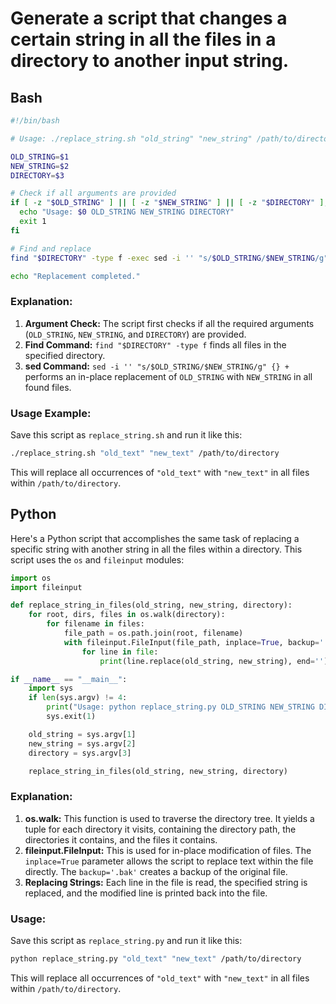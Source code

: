 # Generate a script that changes a certain string in all the files in a directory to another input string.

## Bash

```bash
#!/bin/bash

# Usage: ./replace_string.sh "old_string" "new_string" /path/to/directory

OLD_STRING=$1
NEW_STRING=$2
DIRECTORY=$3

# Check if all arguments are provided
if [ -z "$OLD_STRING" ] || [ -z "$NEW_STRING" ] || [ -z "$DIRECTORY" ]; then
  echo "Usage: $0 OLD_STRING NEW_STRING DIRECTORY"
  exit 1
fi

# Find and replace
find "$DIRECTORY" -type f -exec sed -i '' "s/$OLD_STRING/$NEW_STRING/g" {} +

echo "Replacement completed."
```

### Explanation:
1. **Argument Check:** The script first checks if all the required arguments (`OLD_STRING`, `NEW_STRING`, and `DIRECTORY`) are provided.
2. **Find Command:** `find "$DIRECTORY" -type f` finds all files in the specified directory.
3. **sed Command:** `sed -i '' "s/$OLD_STRING/$NEW_STRING/g" {} +` performs an in-place replacement of `OLD_STRING` with `NEW_STRING` in all found files.

### Usage Example:
Save this script as `replace_string.sh` and run it like this:
```bash
./replace_string.sh "old_text" "new_text" /path/to/directory
```

This will replace all occurrences of `"old_text"` with `"new_text"` in all files within `/path/to/directory`.


## Python
Here's a Python script that accomplishes the same task of replacing a specific string with another string in all the files within a directory. This script uses the `os` and `fileinput` modules:

```python
import os
import fileinput

def replace_string_in_files(old_string, new_string, directory):
    for root, dirs, files in os.walk(directory):
        for filename in files:
            file_path = os.path.join(root, filename)
            with fileinput.FileInput(file_path, inplace=True, backup='.bak') as file:
                for line in file:
                    print(line.replace(old_string, new_string), end='')

if __name__ == "__main__":
    import sys
    if len(sys.argv) != 4:
        print("Usage: python replace_string.py OLD_STRING NEW_STRING DIRECTORY")
        sys.exit(1)

    old_string = sys.argv[1]
    new_string = sys.argv[2]
    directory = sys.argv[3]

    replace_string_in_files(old_string, new_string, directory)
```

### Explanation:
1. **os.walk:** This function is used to traverse the directory tree. It yields a tuple for each directory it visits, containing the directory path, the directories it contains, and the files it contains.
2. **fileinput.FileInput:** This is used for in-place modification of files. The `inplace=True` parameter allows the script to replace text within the file directly. The `backup='.bak'` creates a backup of the original file.
3. **Replacing Strings:** Each line in the file is read, the specified string is replaced, and the modified line is printed back into the file.

### Usage:
Save this script as `replace_string.py` and run it like this:

```bash
python replace_string.py "old_text" "new_text" /path/to/directory
```

This will replace all occurrences of `"old_text"` with `"new_text"` in all files within `/path/to/directory`.
